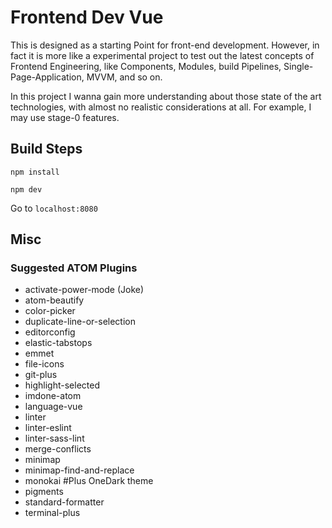 Frontend Dev Vue
==============

This is designed as a starting Point for front-end development.
However, in fact it is more like a experimental project to test out the latest concepts of Frontend Engineering, like Components, Modules, build Pipelines, Single-Page-Application, MVVM, and so on.

In this project I wanna gain more understanding about those state of the art technologies, with almost no realistic considerations at all. For example, I may use stage-0 features.

## Build Steps

`npm install`

`npm dev`

Go to `localhost:8080`

Misc
------

### Suggested ATOM Plugins

* activate-power-mode (Joke)
* atom-beautify
* color-picker
* duplicate-line-or-selection
* editorconfig
* elastic-tabstops
* emmet
* file-icons
* git-plus
* highlight-selected
* imdone-atom
* language-vue
* linter
* linter-eslint
* linter-sass-lint
* merge-conflicts
* minimap
* minimap-find-and-replace
* monokai #Plus OneDark theme
* pigments
* standard-formatter
* terminal-plus
